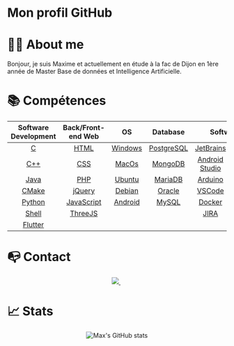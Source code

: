 # Mon profil GitHub

# 👨‍💻 About me

Bonjour, je suis Maxime et actuellement en étude à la fac de Dijon en 1ère année de Master Base de données et
Intelligence Artificielle.

# 📚 Compétences

<table align="center">
	<thead>
		<tr>
			<th colspan="1"><b>Software Development</b></th>
			<th colspan="1"><b>Back/Front-end Web</b></th>
			<th colspan="1"><b>OS</b></th>
			<th colspan="1"><b>Database</b></th>
			<th colspan="2"><b>Software</b></th>
		</tr>
	</thead>
	<tbody>
		<tr>
			<td align="center"><a href="https://en.wikipedia.org/wiki/C_(programming_language)">C</a></td>
			<td align="center"><a href="https://en.wikipedia.org/wiki/HTML">HTML</a></td>
			<td align="center"><a href="https://www.microsoft.com/fr-fr/windows">Windows</a></td>
            		<td align="center"><a href="https://www.postgresql.org/">PostgreSQL</a></td>
			<td align="center"><a href="https://www.jetbrains.com/">JetBrains</a></td>
			<td align="center"><a href="https://git-scm.com/">Git</a></td>
		</tr>
		<tr>
			<td align="center"><a href="https://en.wikipedia.org/wiki/C%2B%2B">C++</a></td>
			<td align="center"><a href="https://en.wikipedia.org/wiki/CSS">CSS</a></td>
			<td align="center"><a href="https://www.apple.com/fr/macos">MacOs</a></td>
			<td align="center"><a href="https://www.mongodb.com/">MongoDB</a></td>
			<td align="center"><a href="https://developer.android.com/studio">Android Studio</a></td>
			<td align="center"><a href="https://github.com/">GitHub</a></td>
		</tr>
		<tr>
			<td align="center"><a href="https://www.java.com/">Java</a></td>
			<td align="center"><a href="https://www.php.net/">PHP</a></td>
			<td align="center"><a href="https://ubuntu.com/">Ubuntu</a></td>
			<td align="center"><a href="https://mariadb.org/">MariaDB</a></td>
			<td align="center"><a href="https://www.arduino.cc/">Arduino</a></td>
			<td align="center"><a href=""></a></td>
		</tr>
		<tr>
			<td align="center"><a href="https://cmake.org/">CMake</a></td>
			<td align="center"><a href="https://jquery.com/">jQuery</a></td>
			<td align="center"><a href="https://www.debian.org/">Debian</a></td>
            <td align="center"><a href="https://www.oracle.com/">Oracle</a></td>			
            <td align="center"><a href="https://code.visualstudio.com/">VSCode</a></td>
			<td align="center"><a href=""></a></td>
		</tr>
		<tr>
			<td align="center"><a href="https://www.python.org/">Python</a></td>
			<td align="center"><a href="https://developer.mozilla.org/fr/docs/Web/JavaScript">JavaScript</a></td>
			<td align="center"><a href="https://www.android.com/">Android</a></td>
			<td align="center"><a href="https://www.mysql.com/fr/">MySQL</a></td>
			<td align="center"><a href="https://www.docker.com/">Docker</a></td>
			<td align="center"><a href=""></a></td>
		</tr>
		<tr>
			<td align="center"><a href="https://fr.wikipedia.org/wiki/Shell_Unix">Shell</a></td>
			<td align="center"><a href="https://threejs.org/">ThreeJS</a></td>
			<td align="center"><a href=""></a></td>
			<td align="center"><a href=""></a></td>
			<td align="center"><a href="https://www.atlassian.com/software/jira">JIRA</a></td>
			<td align="center"><a href=""></a></td>
		</tr>
		<tr>
			<td align="center"><a href="https://flutter.dev/?gclid=Cj0KCQjwuZGnBhD1ARIsACxbAVj6GGp7QQJJiPqw9etmF_KfbAhO3BzKNQ5Af7G1V3DaoxtcKYNab6gaAomsEALw_wcB&gclsrc=aw.ds">Flutter</a></td>
			<td align="center"><a href=""></a></td>
			<td align="center"><a href=""></a></td>
			<td align="center"><a href=""></a></td>
			<td align="center"><a href=""></a></td>
			<td align="center"><a href=""></a></td>
		</tr>
	</tbody>
</table>

# 📭 Contact

<p align="center">
	<a href="https://www.linkedin.com/in/maxime-colliat-6561a1235/">
		<img src="https://img.shields.io/badge/-LINKEDIN-0077B5?style=for-the-badge&logo=linkedin&logoColor=white">
	</a>	
	<span>&nbsp;</span>	
</p>

# 📈 Stats

<div align="center">
  <p align="center">
    <img src="https://github-readme-stats.vercel.app/api?username=Maxime-Cllt&show_icons=true" alt="Max's GitHub stats">
  </p>
</div>
